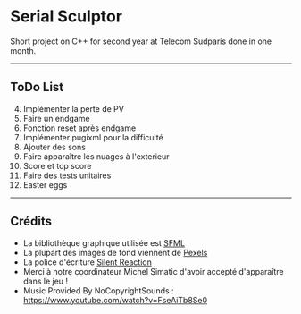 # Serial Sculptor
Short project on C++ for second year at Telecom Sudparis done in one month.

---
## ToDo List

4. Implémenter la perte de PV 
5. Faire un endgame 
6. Fonction reset après endgame 
7. Implémenter pugixml pour la difficulté 
8. Ajouter des sons 
9. Faire apparaître les nuages à l'exterieur 
10. Score et top score 
11. Faire des tests unitaires 
12. Easter eggs 

---
## Crédits
* La bibliothèque graphique utilisée est [SFML](https://www.sfml-dev.org/index-fr.php "Lien vers le site SFML")
* La plupart des images de fond viennent de [Pexels](https://www.pexels.com/ "Aller vers le site pexels.com")
* La police d'écriture [Silent Reaction](http://www.1001freefonts.com/silent_reaction.font "Lien vers la page de téléchargement de la police")
* Merci à notre coordinateur Michel Simatic d'avoir accepté d'apparaître dans le jeu !
* Music Provided By NoCopyrightSounds : https://www.youtube.com/watch?v=FseAiTb8Se0